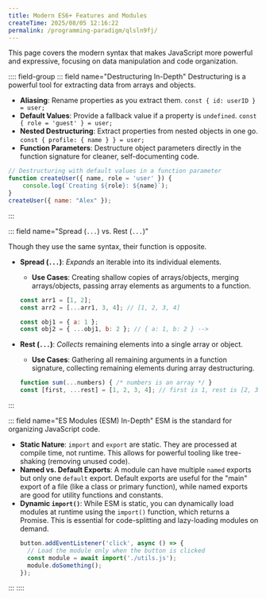 ```yaml
---
title: Modern ES6+ Features and Modules
createTime: 2025/08/05 12:16:22
permalink: /programming-paradigm/qlsln9fj/
---
```


This page covers the modern syntax that makes JavaScript more powerful and expressive, focusing on data manipulation and code organization.

:::: field-group
::: field name="Destructuring In-Depth"
Destructuring is a powerful tool for extracting data from arrays and objects.

* **Aliasing**: Rename properties as you extract them. `const { id: userID } = user;`
* **Default Values**: Provide a fallback value if a property is `undefined`. `const { role = 'guest' } = user;`
* **Nested Destructuring**: Extract properties from nested objects in one go. `const { profile: { name } } = user;`
* **Function Parameters**: Destructure object parameters directly in the function signature for cleaner, self-documenting code.

```javascript
// Destructuring with default values in a function parameter
function createUser({ name, role = 'user' }) {
    console.log(`Creating ${role}: ${name}`);
}
createUser({ name: "Alex" });
```

:::

::: field name="Spread (`...`) vs. Rest (`...`)"

Though they use the same syntax, their function is opposite.

* **Spread (`...`)**: *Expands* an iterable into its individual elements.

  * **Use Cases**: Creating shallow copies of arrays/objects, merging arrays/objects, passing array elements as arguments to a function.
  <!-- end list -->
  ```javascript
  const arr1 = [1, 2];
  const arr2 = [...arr1, 3, 4]; // [1, 2, 3, 4]

  const obj1 = { a: 1 };
  const obj2 = { ...obj1, b: 2 }; // { a: 1, b: 2 } -->
  ```
* **Rest (`...`)**: *Collects* remaining elements into a single array or object.
    * **Use Cases**: Gathering all remaining arguments in a function signature, collecting remaining elements during array destructuring.
  <!-- end list -->
  ```javascript
  function sum(...numbers) { /* numbers is an array */ }
  const [first, ...rest] = [1, 2, 3, 4]; // first is 1, rest is [2, 3, 4]
  ```

:::

::: field name="ES Modules (ESM) In-Depth"
ESM is the standard for organizing JavaScript code.

* **Static Nature**: `import` and `export` are static. They are processed at compile time, not runtime. This allows for powerful tooling like tree-shaking (removing unused code).
* **Named vs. Default Exports**: A module can have multiple `named` exports but only one `default` export. Default exports are useful for the "main" export of a file (like a class or primary function), while named exports are good for utility functions and constants.
* **Dynamic `import()`**: While ESM is static, you can dynamically load modules at runtime using the `import()` function, which returns a Promise. This is essential for code-splitting and lazy-loading modules on demand.
  ```javascript
  button.addEventListener('click', async () => {
    // Load the module only when the button is clicked
    const module = await import('./utils.js');
    module.doSomething();
  });
  ```

:::
::::